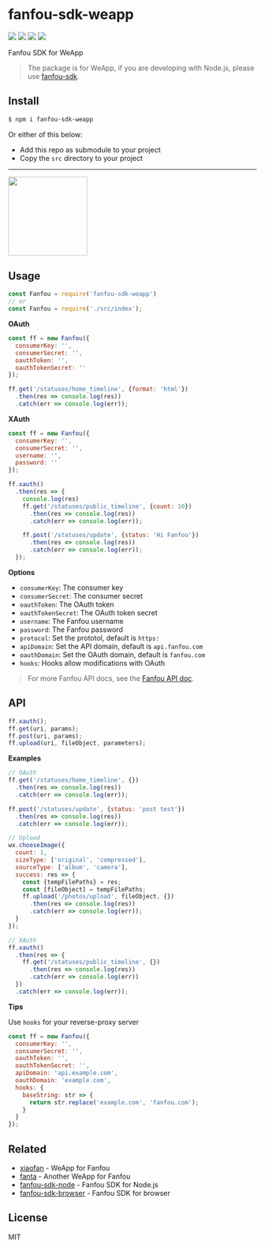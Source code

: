 # fanfou-sdk-weapp

[![](https://img.shields.io/travis/fanfoujs/fanfou-sdk-weapp/master.svg)](https://travis-ci.org/fanfoujs/fanfou-sdk-weapp)
[![](https://img.shields.io/npm/v/fanfou-sdk-weapp.svg)](https://www.npmjs.com/package/fanfou-sdk-weapp)
[![](https://img.shields.io/npm/l/fanfou-sdk-weapp.svg)](https://github.com/fanfoujs/fanfou-sdk-weapp/blob/master/LICENSE)
[![](https://img.shields.io/badge/code_style-XO-5ed9c7.svg)](https://github.com/xojs/xo)

Fanfou SDK for WeApp

> The package is for WeApp, if you are developing with Node.js, please use [fanfou-sdk](https://github.com/fanfoujs/fanfou-sdk-node).

## Install

```bash
$ npm i fanfou-sdk-weapp
```

Or either of this below:

- Add this repo as submodule to your project
- Copy the `src` directory to your project

---

<a href="https://www.patreon.com/LitoMore">
  <img src="https://c5.patreon.com/external/logo/become_a_patron_button@2x.png" width="160">
</a>

## Usage

```javascript
const Fanfou = require('fanfou-sdk-weapp')
// or
const Fanfou = require('./src/index');
```

**OAuth**

```javascript
const ff = new Fanfou({
  consumerKey: '',
  consumerSecret: '',
  oauthToken: '',
  oauthTokenSecret: ''
});

ff.get('/statuses/home_timeline', {format: 'html'})
  .then(res => console.log(res))
  .catch(err => console.log(err));
```

**XAuth**

```javascript
const ff = new Fanfou({
  consumerKey: '',
  consumerSecret: '',
  username: '',
  password: ''
});

ff.xauth()
  .then(res => {
    console.log(res)
    ff.get('/statuses/public_timeline', {count: 10})
      .then(res => console.log(res))
      .catch(err => console.log(err));

    ff.post('/statuses/update', {status: 'Hi Fanfou'})
      .then(res => console.log(res))
      .catch(err => console.log(err));
  });

```

**Options**

- `consumerKey`: The consumer key
- `consumerSecret`: The consumer secret
- `oauthToken`: The OAuth token
- `oauthTokenSecret`: The OAuth token secret
- `username`: The Fanfou username
- `password`: The Fanfou password
- `protocol`: Set the prototol, default is `https:`
- `apiDomain`: Set the API domain, default is `api.fanfou.com`
- `oauthDomain`: Set the OAuth domain, default is `fanfou.com`
- `hooks`: Hooks allow modifications with OAuth

> For more Fanfou API docs, see the [Fanfou API doc](https://github.com/FanfouAPI/FanFouAPIDoc/wiki).

## API

```javascript
ff.xauth();
ff.get(uri, params);
ff.post(uri, params);
ff.upload(uri, fileObject, parameters);
```

**Examples**

```javascript
// OAuth
ff.get('/statuses/home_timeline', {})
  .then(res => console.log(res))
  .catch(err => console.log(err));

ff.post('/statuses/update', {status: 'post test'})
  .then(res => console.log(res))
  .catch(err => console.log(err));

// Upload
wx.chooseImage({
  count: 1,
  sizeType: ['original', 'compressed'],
  sourceType: ['album', 'camera'],
  success: res => {
    const {tempFilePaths} = res;
    const [fileObject] = tempFilePaths;
    ff.upload('/photos/upload', fileObject, {})
      .then(res => console.log(res))
      .catch(err => console.log(err));
  }
});

// XAuth
ff.xauth()
  .then(res => {
    ff.get('/statuses/public_timeline', {})
      .then(res => console.log(res))
      .catch(err => console.log(err))
  })
  .catch(err => console.log(err));
```

**Tips**

Use `hooks` for your reverse-proxy server

```javascript
const ff = new Fanfou({
  consumerKey: '',
  consumerSecret: '',
  oauthToken: '',
  oauthTokenSecret: '',
  apiDomain: 'api.example.com',
  oauthDomain: 'example.com',
  hooks: {
    baseString: str => {
      return str.replace('example.com', 'fanfou.com');
    }
  }
});
```

## Related

- [xiaofan](https://github.com/fanfoujs/xiaofan-wechat) - WeApp for Fanfou
- [fanta](https://github.com/LitoMore/fanta) - Another WeApp for Fanfou
- [fanfou-sdk-node](https://github.com/fanfoujs/fanfou-sdk-node) - Fanfou SDK for Node.js
- [fanfou-sdk-browser](https://github.com/fanfoujs/fanfou-sdk-browser) - Fanfou SDK for browser

## License

MIT
